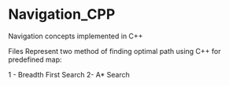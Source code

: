 # Navigation_CPP
Navigation concepts implemented in C++

Files Represent two method of finding optimal path using C++ for predefined map:

1 - Breadth First Search
2- A* Search
